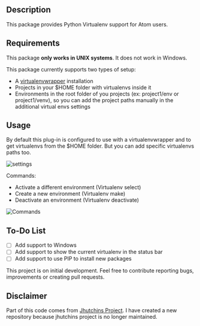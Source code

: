 ## Description

This package provides Python Virtualenv support for Atom users.

## Requirements

This package **only works in UNIX systems**. It does not work in Windows.

This package currently supports two types of setup:

* A [virtualenvwrapper](https://pypi.python.org/pypi/virtualenvwrapper) installation
* Projects in your $HOME folder with virtualenvs inside it
* Environments in the root folder of you projects (ex: project1/env or project1/venv), so you can add the project paths manually in the additional virtual envs settings

## Usage

By default this plug-in is configured to use with a virtualenvwrapper and to get virtualenvs from the $HOME folder. But you can add specific virtualenvs paths too.

![settings](https://cloud.githubusercontent.com/assets/1611808/24892002/f3d69850-1e4f-11e7-835a-0dede75dd49c.png)

Commands:

* Activate a different environment (Virtualenv select)
* Create a new environment (Virtualenv make)
* Deactivate an environment (Virtualenv deactivate)

![Commands](https://cloud.githubusercontent.com/assets/1611808/21472334/671a0614-cabb-11e6-9b33-3ba1459ca072.png)

## To-Do List

 - [ ] Add support to Windows
 - [ ] Add support to show the current virtualenv in the status bar
 - [ ] Add support to use PIP to install new packages

This project is on initial development. Feel free to contribute reporting bugs, improvements or creating pull requests.

## Disclaimer

Part of this code comes from [Jhutchins Project](https://github.com/jhutchins/virtualenv). I have created a new repository because jhutchins project is no longer maintained.
